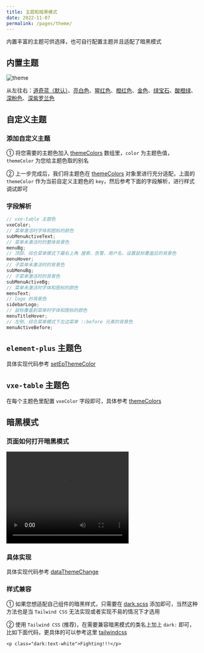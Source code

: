 ```yaml
---
title: 主题和暗黑模式
date: 2022-11-07
permalink: /pages/theme/
---
```


内置丰富的主题可供选择，也可自行配置主题并且适配了暗黑模式

## 内置主题

![theme](~@alias/img/guide/theme.jpg)

从左往右：[道奇蓝（默认）](https://gitee.com/yiming_chang/pure-admin-thin/blob/main/src/layout/theme/index.ts#L16)、[亮白色](https://gitee.com/yiming_chang/pure-admin-thin/blob/main/src/layout/theme/index.ts#L29)、[猩红色](https://gitee.com/yiming_chang/pure-admin-thin/blob/main/src/layout/theme/index.ts#L42)、[橙红色](https://gitee.com/yiming_chang/pure-admin-thin/blob/main/src/layout/theme/index.ts#L55)、[金色](https://gitee.com/yiming_chang/pure-admin-thin/blob/main/src/layout/theme/index.ts#L68)、[绿宝石](https://gitee.com/yiming_chang/pure-admin-thin/blob/main/src/layout/theme/index.ts#L81)、[酸橙绿](https://gitee.com/yiming_chang/pure-admin-thin/blob/main/src/layout/theme/index.ts#L94)、[深粉色](https://gitee.com/yiming_chang/pure-admin-thin/blob/main/src/layout/theme/index.ts#L107)、[深紫罗兰色](https://gitee.com/yiming_chang/pure-admin-thin/blob/main/src/layout/theme/index.ts#L120)

## 自定义主题

### 添加自定义主题

① 将您需要的主题色加入 [themeColors](https://gitee.com/yiming_chang/pure-admin-thin/blob/main/src/layout/hooks/useDataThemeChange.ts#L17) 数组里，`color` 为主题色值，`themeColor` 为您给主题色取的别名

② 上一步完成后，我们将主题色在 [themeColors](https://gitee.com/yiming_chang/pure-admin-thin/blob/main/src/layout/theme/index.ts#L15) 对象里进行充分适配，上面的 `themeColor` 作为当前自定义主题色的 `key`，然后参考下面的字段解析，进行样式调试即可

### 字段解析

```ts
// vxe-table 主题色
vxeColor;
// 菜单激活时字体和图标的颜色
subMenuActiveText;
// 菜单未激活时的整体背景色
menuBg;
// 顶部、综合菜单模式下最右上角 搜索、告警、用户名、设置鼠标覆盖后的背景色
menuHover;
// 子菜单未激活时的背景色
subMenuBg;
// 子菜单激活时的背景色
subMenuActiveBg;
// 菜单未激活时字体和图标的颜色
menuText;
// logo 的背景色
sidebarLogo;
// 鼠标覆盖到菜单时字体和图标的颜色
menuTitleHover;
// 左侧、综合菜单模式下左边菜单 ::before 元素的背景色
menuActiveBefore;
```

## `element-plus` 主题色

具体实现代码参考 [setEpThemeColor](https://gitee.com/yiming_chang/pure-admin-thin/blob/main/src/layout/hooks/useDataThemeChange.ts#L73)

## `vxe-table` 主题色

在每个主题色里配置 `vxeColor` 字段即可，具体参考 [themeColors](https://gitee.com/yiming_chang/pure-admin-thin/blob/main/src/layout/theme/index.ts#L17)

## 暗黑模式

### 页面如何打开暗黑模式

<video width="320" height="240" controls>
  <source :src="$withBase('/video/theme.mov')" type="video/mp4">
</video>

### 具体实现

具体实现代码参考 [dataThemeChange](https://gitee.com/yiming_chang/pure-admin-thin/blob/main/src/layout/hooks/useDataThemeChange.ts#L92)

### 样式兼容

① 如果您想适配自己组件的暗黑样式，只需要在 [dark.scss](https://gitee.com/yiming_chang/pure-admin-thin/blob/main/src/style/dark.scss) 添加即可，当然这种方法也是当 `Tailwind CSS` 无法实现或者实现不易的情况下才选用

② 使用 `Tailwind CSS` (推荐)，在需要兼容暗黑模式的类名上加上 `dark:` 即可，比如下面代码，更具体的可以参考这里 [tailwindcss](/pages/tailwindcss/#_5-暗黑模式)

```Vue
<p class="dark:text-white">Fighting!!!</p>
```
